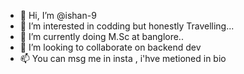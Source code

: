 - 👋 Hi, I’m @ishan-9
- 👀 I’m interested in codding but honestly Travelling...
- 🌱 I’m currently doing M.Sc at banglore..
- 💞️ I’m looking to collaborate on backend dev 
- 📫 You can msg me in insta , i'hve metioned in bio



